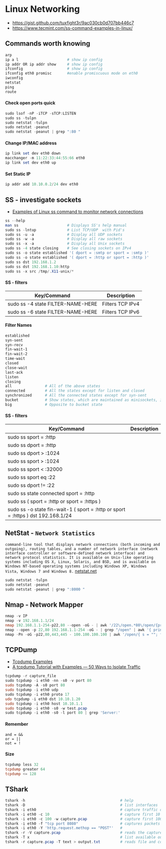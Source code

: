 
# Linux Networking

- https://gist.github.com/tuxfight3r/9ac030cb0d707bb446c7
- https://www.tecmint.com/ss-command-examples-in-linux/

## Commands worth knowing
````powershell
arp
ip a l                      # show ip config
ip addr OR ip addr show     # show ip config
ifconfig                    # show ip config
ifconfig eth0 promisc       #enable promiscuous mode on eth0
iwconfig
netstat
ping
route
````

#### Check open ports quick
````powershell
sudo lsof -nP -iTCP -sTCP:LISTEN
sudo ss -tulpn
sudo netstat -tulpn
sudo netstat -peanut
sudo netstat -peanut | grep ":80 "
````
#### Change IP/MAC address
````powershell
ip link set dev eth0 down
macchanger -m 11:22:33:44:55:66 eth0
ip link set dev eth0 up
````
#### Set Static IP
````powershell
ip addr add 10.10.0.2/24 dev eth0
````

## SS - investigate sockets
- [Examples of Linux ss command to monitor network connections](https://www.binarytides.com/linux-ss-command/)
````powershell
ss --help
man ss                      # Displays SS's help manual
sudo ss -lntup              # List TCP/UDP  with Pid's
sudo ss -u -a               # Display all UDP sockets
sudo ss -w -a               # Display all raw sockets
sudo ss -x -a               # Display all Unix sockets
sudo ss -4 state closing    # See closing sockets on IPv4
sudo ss -o state established '( dport = :smtp or sport = :smtp )'       # Display all established SMTP connections
sudo ss -o state established '( dport = :http or sport = :http )'       # Display all established HTTP connections
sudo ss dst 192.168.1.2                                                 # Show all ports connected from remote IP 192.168.1.2
sudo ss dst 192.168.1.10:http                                           # Find connections made by remote IP 192.168.1.10:http to our server
sudo ss -x src /tmp/.X11-unix/*                                         # Find all local processor connected to X Server
````

#### SS - filters
| Key/Command | Description |
| ----------- | ----------- |
| sudo ss -4 state FILTER-NAME-HERE | Filters TCP IPv4 |
| sudo ss -6 state FILTER-NAME-HERE | Filters TCP IPv6 |
#### Filter Names
````powershell
established
syn-sent
syn-recv
fin-wait-1
fin-wait-2
time-wait
closed
close-wait
last-ack
listen
closing
all               # All of the above states
connected         # All the states except for listen and closed
synchronized      # All the connected states except for syn-sent
bucket            # Show states, which are maintained as minisockets, i.e. time-wait and syn-recv
big               # Opposite to bucket state
````

#### SS - filters
| Key/Command | Description |
| ----------- | ----------- |
| sudo ss  sport = :http |
| sudo ss  dport = :http |
| sudo ss  dport \> :1024 |
| sudo ss  sport \> :1024 |
| sudo ss sport \< :32000 |
| sudo ss  sport eq :22 |
| sudo ss  dport != :22 |
| sudo ss  state connected sport = :http |
| sudo ss \( sport = :http or sport = :https \) |
| sudo ss -o state fin-wait-1 \( sport = :http or sport = :https \) dst 192.168.1/24 |

## NetStat - `Network Statistics`
`command-line tool that displays network connections (both incoming and outgoing), routing tables, and a number of network interface (network interface controller or software-defined network interface) and network protocol statistics. It is available on Unix-like operating systems including OS X, Linux, Solaris, and BSD, and is available on Windows NT-based operating systems including Windows XP, Windows Vista, Windows 7 and Windows 8.` [netstat.net](http://netstat.net/)
````powershell
sudo netstat -tulpn
sudo netstat -peanut
sudo netstat -peanut | grep ":8000 "
````

## Nmap - Network Mapper
````powershell
nmap -v IP
nmap -v 192.168.1.1/24
nmap 192.168.1.1-254-p22,80 --open -oG - | awk '/22\/open.*80\/open/{print $2}'
nmap --open -p 22,80 192.168.1.1-254 -oG - | grep "/open" | awk '{ print $2 }'
nmap -Pn -oG -p22,80,443,445 - 100.100.100.100 | awk '/open/{ s = ""; for (i = 5; i <= NF-4; i++) s = s substr($i,1,length($i)-4) "\n"; print $2 " " $3 "\n" s}'
````

## TCPDump
- [Tcpdump Examples](https://hackertarget.com/tcpdump-examples)
- [A tcpdump Tutorial with Examples — 50 Ways to Isolate Traffic](https://danielmiessler.com/study/tcpdump/)
````powershell
tcpdump -r capture_file
sudo tcpdump -i eth0 -nn -s0 -v port 80
sudo tcpdump -A -s0 port 80
sudo tcpdump -i eth0 udp
sudo tcpdump -i eth0 proto 17
udo tcpdump -i eth0 dst 10.10.1.20
sudo tcpdump -i eth0 host 10.10.1.1
sudo tcpdump -i eth0 -s0 -w test.pcap
sudo tcpdump -i eth0 -s0 -l port 80 | grep 'Server:'
````
#### Remember
````
and = &&
or = ||
not = !
````
#### Size
````powershell
tcpdump less 32
tcpdump greater 64
tcpdump <= 128
````
## TShark
````powershell
tshark -h                                           # help
tshark -D                                           # list interfaces
tshark -i eth0                                      # capture traffic on interface 'eth0'
tshark -i eth0 -c 10                                # capture first 10 packets
tshark -i eth0 -c 100 -w capture.pcap               # capture first 100 packets and write them to a file
tshark -i eth0 -f "tcp port 8080"                   # captures packets going to tcp port 8080
tshark -i eth0 -Y 'http.request.methop == "POST"'   #
tshark -r -V capture.pcap                           # reads the capture file with verbose output
tshark -T x                                         # list available output formats. This can be: pdml, ps, psml, json, jsonraw, ek, text, tabs
tshark -r capture.pcap -T text > output.txt         # reads file and converts it to text.
````

